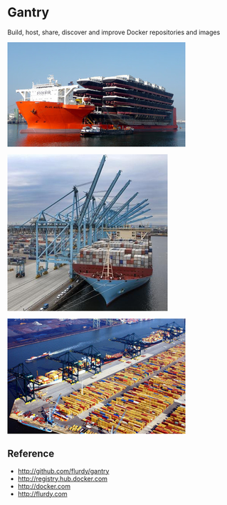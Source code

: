 Gantry
======

Build, host, share, discover and improve Docker repositories and images




![Shipping](https://raw.githubusercontent.com/flurdy/gantry/master/images/shippingships2.jpg)


![Gantry](https://raw.githubusercontent.com/flurdy/gantry/master/images/gantryguard2.jpg)


![Containers](https://raw.githubusercontent.com/flurdy/gantry/master/images/rotterdam2.jpg)









Reference
----

* http://github.com/flurdy/gantry
* http://registry.hub.docker.com
* http://docker.com
* http://flurdy.com
